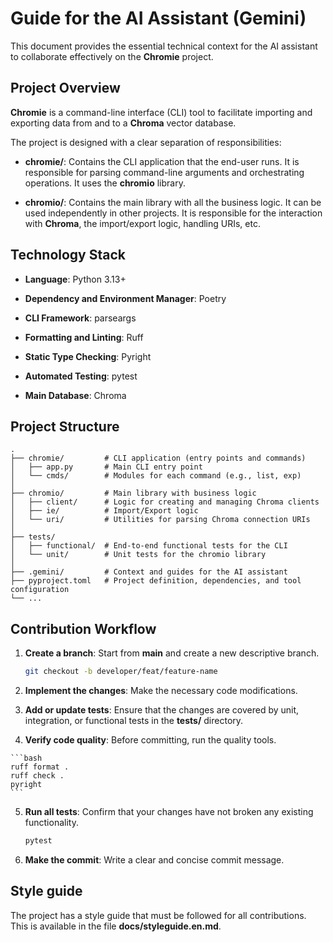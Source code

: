 # Guide for the AI Assistant (Gemini)

This document provides the essential technical context for the AI assistant to collaborate effectively on the **Chromie** project.


## Project Overview

**Chromie** is a command-line interface (CLI) tool to facilitate importing and exporting data from and to a **Chroma** vector database.

The project is designed with a clear separation of responsibilities:

- **chromie/**:
  Contains the CLI application that the end-user runs.
  It is responsible for parsing command-line arguments and orchestrating operations.
  It uses the **chromio** library.

- **chromio/**:
  Contains the main library with all the business logic.
  It can be used independently in other projects.
  It is responsible for the interaction with **Chroma**, the import/export logic, handling URIs, etc.


## Technology Stack

- **Language**: Python 3.13+

- **Dependency and Environment Manager**: Poetry

- **CLI Framework**: parseargs

- **Formatting and Linting**: Ruff

- **Static Type Checking**: Pyright

- **Automated Testing**: pytest

- **Main Database**: Chroma


## Project Structure

```
.
├── chromie/         # CLI application (entry points and commands)
│   ├── app.py       # Main CLI entry point
│   └── cmds/        # Modules for each command (e.g., list, exp)
│
├── chromio/         # Main library with business logic
│   ├── client/      # Logic for creating and managing Chroma clients
│   ├── ie/          # Import/Export logic
│   └── uri/         # Utilities for parsing Chroma connection URIs
│
├── tests/
│   ├── functional/  # End-to-end functional tests for the CLI
│   └── unit/        # Unit tests for the chromio library
│
├── .gemini/         # Context and guides for the AI assistant
├── pyproject.toml   # Project definition, dependencies, and tool configuration
└── ...
```


## Contribution Workflow

01. **Create a branch**:
    Start from **main** and create a new descriptive branch.

    ```bash
    git checkout -b developer/feat/feature-name
    ```

02. **Implement the changes**:
    Make the necessary code modifications.

03. **Add or update tests**:
    Ensure that the changes are covered by unit, integration, or functional tests in the **tests/** directory.

04.  **Verify code quality**:
    Before committing, run the quality tools.

    ```bash
    ruff format .
    ruff check .
    pyright
    ```

05. **Run all tests**: Confirm that your changes have not broken any existing functionality.

    ```bash
    pytest
    ```

06. **Make the commit**:
    Write a clear and concise commit message.


## Style guide

The project has a style guide that must be followed for all contributions.
This is available in the file **docs/styleguide.en.md**.
